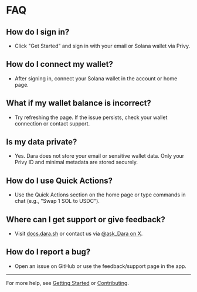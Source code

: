 # FAQ

## How do I sign in?
- Click "Get Started" and sign in with your email or Solana wallet via Privy.

## How do I connect my wallet?
- After signing in, connect your Solana wallet in the account or home page.


## What if my wallet balance is incorrect?
- Try refreshing the page. If the issue persists, check your wallet connection or contact support.

## Is my data private?
- Yes. Dara does not store your email or sensitive wallet data. Only your Privy ID and minimal metadata are stored securely.

## How do I use Quick Actions?
- Use the Quick Actions section on the home page or type commands in chat (e.g., "Swap 1 SOL to USDC").

## Where can I get support or give feedback?
- Visit [docs.dara.sh](https://docs.dara.sh) or contact us via [@ask_Dara on X](https://x.com/ask_Dara).

## How do I report a bug?
- Open an issue on GitHub or use the feedback/support page in the app.

---

For more help, see [Getting Started](./getting-started.md) or [Contributing](./contributing.md). 